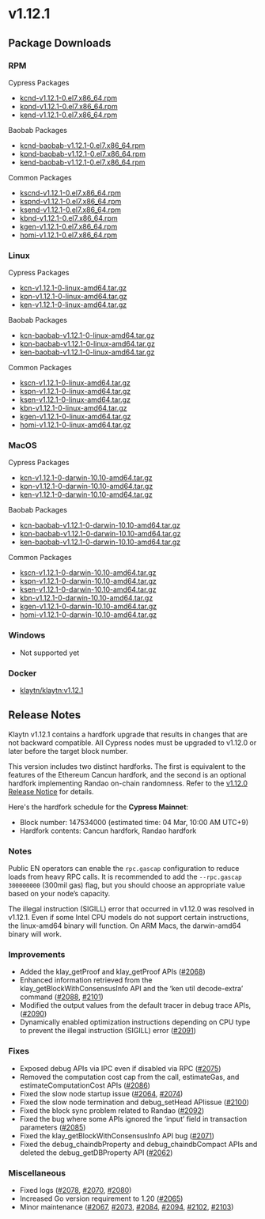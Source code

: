 # v1.12.1

## Package Downloads <a id="package-downloads"></a>

### RPM <a id="rpm"></a>

Cypress Packages
- [kcnd-v1.12.1-0.el7.x86_64.rpm](https://packages.klaytn.net/klaytn/v1.12.1/kcnd-v1.12.1-0.el7.x86_64.rpm)
- [kpnd-v1.12.1-0.el7.x86_64.rpm](https://packages.klaytn.net/klaytn/v1.12.1/kpnd-v1.12.1-0.el7.x86_64.rpm)
- [kend-v1.12.1-0.el7.x86_64.rpm](https://packages.klaytn.net/klaytn/v1.12.1/kend-v1.12.1-0.el7.x86_64.rpm)

Baobab Packages
- [kcnd-baobab-v1.12.1-0.el7.x86_64.rpm](https://packages.klaytn.net/klaytn/v1.12.1/kcnd-baobab-v1.12.1-0.el7.x86_64.rpm)
- [kpnd-baobab-v1.12.1-0.el7.x86_64.rpm](https://packages.klaytn.net/klaytn/v1.12.1/kpnd-baobab-v1.12.1-0.el7.x86_64.rpm)
- [kend-baobab-v1.12.1-0.el7.x86_64.rpm](https://packages.klaytn.net/klaytn/v1.12.1/kend-baobab-v1.12.1-0.el7.x86_64.rpm)

Common Packages
- [kscnd-v1.12.1-0.el7.x86_64.rpm](https://packages.klaytn.net/klaytn/v1.12.1/kscnd-v1.12.1-0.el7.x86_64.rpm)
- [kspnd-v1.12.1-0.el7.x86_64.rpm](https://packages.klaytn.net/klaytn/v1.12.1/kspnd-v1.12.1-0.el7.x86_64.rpm)
- [ksend-v1.12.1-0.el7.x86_64.rpm](https://packages.klaytn.net/klaytn/v1.12.1/ksend-v1.12.1-0.el7.x86_64.rpm)
- [kbnd-v1.12.1-0.el7.x86_64.rpm](https://packages.klaytn.net/klaytn/v1.12.1/kbnd-v1.12.1-0.el7.x86_64.rpm)
- [kgen-v1.12.1-0.el7.x86_64.rpm](https://packages.klaytn.net/klaytn/v1.12.1/kgen-v1.12.1-0.el7.x86_64.rpm)
- [homi-v1.12.1-0.el7.x86_64.rpm](https://packages.klaytn.net/klaytn/v1.12.1/homi-v1.12.1-0.el7.x86_64.rpm)

### Linux <a id="linux"></a>

Cypress Packages
- [kcn-v1.12.1-0-linux-amd64.tar.gz](https://packages.klaytn.net/klaytn/v1.12.1/kcn-v1.12.1-0-linux-amd64.tar.gz)
- [kpn-v1.12.1-0-linux-amd64.tar.gz](https://packages.klaytn.net/klaytn/v1.12.1/kpn-v1.12.1-0-linux-amd64.tar.gz)
- [ken-v1.12.1-0-linux-amd64.tar.gz](https://packages.klaytn.net/klaytn/v1.12.1/ken-v1.12.1-0-linux-amd64.tar.gz)

Baobab Packages
- [kcn-baobab-v1.12.1-0-linux-amd64.tar.gz](https://packages.klaytn.net/klaytn/v1.12.1/kcn-baobab-v1.12.1-0-linux-amd64.tar.gz)
- [kpn-baobab-v1.12.1-0-linux-amd64.tar.gz](https://packages.klaytn.net/klaytn/v1.12.1/kpn-baobab-v1.12.1-0-linux-amd64.tar.gz)
- [ken-baobab-v1.12.1-0-linux-amd64.tar.gz](https://packages.klaytn.net/klaytn/v1.12.1/ken-baobab-v1.12.1-0-linux-amd64.tar.gz)

Common Packages
- [kscn-v1.12.1-0-linux-amd64.tar.gz](https://packages.klaytn.net/klaytn/v1.12.1/kscn-v1.12.1-0-linux-amd64.tar.gz)
- [kspn-v1.12.1-0-linux-amd64.tar.gz](https://packages.klaytn.net/klaytn/v1.12.1/kspn-v1.12.1-0-linux-amd64.tar.gz)
- [ksen-v1.12.1-0-linux-amd64.tar.gz](https://packages.klaytn.net/klaytn/v1.12.1/ksen-v1.12.1-0-linux-amd64.tar.gz)
- [kbn-v1.12.1-0-linux-amd64.tar.gz](https://packages.klaytn.net/klaytn/v1.12.1/kbn-v1.12.1-0-linux-amd64.tar.gz)
- [kgen-v1.12.1-0-linux-amd64.tar.gz](https://packages.klaytn.net/klaytn/v1.12.1/kgen-v1.12.1-0-linux-amd64.tar.gz)
- [homi-v1.12.1-0-linux-amd64.tar.gz](https://packages.klaytn.net/klaytn/v1.12.1/homi-v1.12.1-0-linux-amd64.tar.gz)

### MacOS <a id="macos"></a>

Cypress Packages
- [kcn-v1.12.1-0-darwin-10.10-amd64.tar.gz](https://packages.klaytn.net/klaytn/v1.12.1/kcn-v1.12.1-0-darwin-10.10-amd64.tar.gz)
- [kpn-v1.12.1-0-darwin-10.10-amd64.tar.gz](https://packages.klaytn.net/klaytn/v1.12.1/kpn-v1.12.1-0-darwin-10.10-amd64.tar.gz)
- [ken-v1.12.1-0-darwin-10.10-amd64.tar.gz](https://packages.klaytn.net/klaytn/v1.12.1/ken-v1.12.1-0-darwin-10.10-amd64.tar.gz)

Baobab Packages
- [kcn-baobab-v1.12.1-0-darwin-10.10-amd64.tar.gz](https://packages.klaytn.net/klaytn/v1.12.1/kcn-baobab-v1.12.1-0-darwin-10.10-amd64.tar.gz)
- [kpn-baobab-v1.12.1-0-darwin-10.10-amd64.tar.gz](https://packages.klaytn.net/klaytn/v1.12.1/kpn-baobab-v1.12.1-0-darwin-10.10-amd64.tar.gz)
- [ken-baobab-v1.12.1-0-darwin-10.10-amd64.tar.gz](https://packages.klaytn.net/klaytn/v1.12.1/ken-baobab-v1.12.1-0-darwin-10.10-amd64.tar.gz)

Common Packages
- [kscn-v1.12.1-0-darwin-10.10-amd64.tar.gz](https://packages.klaytn.net/klaytn/v1.12.1/kscn-v1.12.1-0-darwin-10.10-amd64.tar.gz)
- [kspn-v1.12.1-0-darwin-10.10-amd64.tar.gz](https://packages.klaytn.net/klaytn/v1.12.1/kspn-v1.12.1-0-darwin-10.10-amd64.tar.gz)
- [ksen-v1.12.1-0-darwin-10.10-amd64.tar.gz](https://packages.klaytn.net/klaytn/v1.12.1/ksen-v1.12.1-0-darwin-10.10-amd64.tar.gz)
- [kbn-v1.12.1-0-darwin-10.10-amd64.tar.gz](https://packages.klaytn.net/klaytn/v1.12.1/kbn-v1.12.1-0-darwin-10.10-amd64.tar.gz)
- [kgen-v1.12.1-0-darwin-10.10-amd64.tar.gz](https://packages.klaytn.net/klaytn/v1.12.1/kgen-v1.12.1-0-darwin-10.10-amd64.tar.gz)
- [homi-v1.12.1-0-darwin-10.10-amd64.tar.gz](https://packages.klaytn.net/klaytn/v1.12.1/homi-v1.12.1-0-darwin-10.10-amd64.tar.gz)

### Windows <a id="windows"></a>

- Not supported yet

### Docker <a id="docker"></a>

- [klaytn/klaytn:v1.12.1](https://hub.docker.com/r/klaytn/klaytn)


## Release Notes <a id="release-notes"></a>

Klaytn v1.12.1 contains a hardfork upgrade that results in changes that are not backward compatible. All Cypress nodes must be upgraded to v1.12.0 or later before the target block number.

This version includes two distinct hardforks. The first is equivalent to the features of the Ethereum Cancun hardfork, and the second is an optional hardfork implementing Randao on-chain randomness. Refer to the [v1.12.0 Release Notice](https://github.com/klaytn/klaytn/releases/tag/v1.12.0) for details.

Here's the hardfork schedule for the **Cypress Mainnet**:

* Block number: 147534000 (estimated time: 04 Mar, 10:00 AM UTC+9)
* Hardfork contents: Cancun hardfork, Randao hardfork

### Notes 
Public EN operators can enable the `rpc.gascap` configuration to reduce loads from heavy RPC calls. It is recommended to add the `--rpc.gascap 300000000` (300mil gas) flag, but you should choose an appropriate value based on your node’s capacity.

The illegal instruction (SIGILL) error that occurred in v1.12.0 was resolved in v1.12.1. Even if some Intel CPU models do not support certain instructions, the linux-amd64 binary will function. On ARM Macs, the darwin-amd64 binary will work.


### Improvements

* Added the klay_getProof and klay_getProof APIs ([#2068](https://github.com/klaytn/klaytn/pull/2068))
* Enhanced information retrieved from the klay_getBlockWithConsensusInfo API and the ‘ken util decode-extra’ command ([#2088](https://github.com/klaytn/klaytn/pull/2088), [#2101](https://github.com/klaytn/klaytn/pull/2101))
* Modified the output values from the default tracer in debug trace APIs, ([#2090](https://github.com/klaytn/klaytn/pull/2090))
* Dynamically enabled optimization instructions depending on CPU type to prevent the illegal instruction (SIGILL) error ([#2091](https://github.com/klaytn/klaytn/pull/2091))

### Fixes

* Exposed debug APIs via IPC even if disabled via RPC ([#2075](https://github.com/klaytn/klaytn/pull/2075))
* Removed the computation cost cap from the call, estimateGas, and estimateComputationCost APIs ([#2086](https://github.com/klaytn/klaytn/pull/2086))
* Fixed the slow node startup issue ([#2064](https://github.com/klaytn/klaytn/pull/2064), [#2074](https://github.com/klaytn/klaytn/pull/2074))
* Fixed the slow node termination and debug_setHead APIissue ([#2100](https://github.com/klaytn/klaytn/pull/2100))
* Fixed the block sync problem related to Randao ([#2092](https://github.com/klaytn/klaytn/pull/2092))
* Fixed the bug where some APIs ignored the ‘input’ field in transaction parameters ([#2085](https://github.com/klaytn/klaytn/pull/2085))
* Fixed the klay_getBlockWithConsensusInfo API bug ([#2071](https://github.com/klaytn/klaytn/pull/2071))
* Fixed the debug_chaindbProperty and debug_chaindbCompact APIs and deleted the debug_getDBProperty API ([#2062](https://github.com/klaytn/klaytn/pull/2062))

### Miscellaneous

* Fixed logs ([#2078](https://github.com/klaytn/klaytn/pull/2078), [#2070](https://github.com/klaytn/klaytn/pull/2070), [#2080](https://github.com/klaytn/klaytn/pull/2080))
* Increased Go version requirement to 1.20 ([#2065](https://github.com/klaytn/klaytn/pull/2065))
* Minor maintenance ([#2067](https://github.com/klaytn/klaytn/pull/2067), [#2073](https://github.com/klaytn/klaytn/pull/2073), [#2084](https://github.com/klaytn/klaytn/pull/2084), [#2094](https://github.com/klaytn/klaytn/pull/2094), [#2102](https://github.com/klaytn/klaytn/pull/2102), [#2103](https://github.com/klaytn/klaytn/pull/2103))